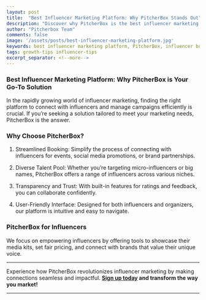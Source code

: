 ```yaml
---
layout: post
title:  "Best Influencer Marketing Platform: Why PitcherBox Stands Out"
description: "Discover why PitcherBox is the best influencer marketing platform for organizers and influencers. Simplify bookings, connect with top talent, and drive impactful campaigns."
author: "Pitcherbox Team"
comments: false
image: '/assets/posts/best-influencer-marketing-platform.jpg'
keywords: best influencer marketing platform, PitcherBox, influencer booking, marketing campaigns, connect with influencers, influencer management
tags: growth-tips influencer-tips
excerpt_separator: <!--more-->
---
```


### Best Influencer Marketing Platform: Why PitcherBox is Your Go-To Solution

In the rapidly growing world of influencer marketing, finding the right platform to connect with influencers and manage campaigns efficiently is crucial. If you’re seeking a solution tailored to meet your marketing needs, PitcherBox is the answer.

### Why Choose PitcherBox?

1. Streamlined Booking: Simplify the process of connecting with influencers for events, social media promotions, or brand partnerships.

2. Diverse Talent Pool: Whether you’re targeting micro-influencers or big names, PitcherBox offers a range of influencers across various niches.

3. Transparency and Trust: With built-in features for ratings and feedback, you can collaborate confidently.

4. User-Friendly Interface: Designed for both influencers and organizers, our platform is intuitive and easy to navigate.

### PitcherBox for Influencers
We focus on empowering influencers by offering tools to showcase their media kits, set fair pricing, and connect with brands that value their unique voice.

---
Experience how PitcherBox revolutionizes influencer marketing by making connections seamless and impactful. 
**[Sign up today](https://pitcherbox.com/influencers/sign_up) and transform the way you market!**

---
